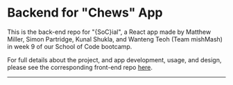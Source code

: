 # Backend for "Chews" App

This is the back-end repo for "{SoC}ial", a React app made by Matthew Miller, Simon Partridge, Kunal Shukla, and Wanteng Teoh (Team mishMash) in week 9 of our School of Code bootcamp.

For full details about the project, and app development, usage, and design, please see the corresponding front-end repo [here](https://github.com/simonpartridge86/SoCial-App-Frontend).

---
